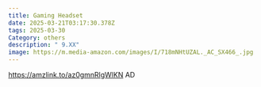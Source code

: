 ```yaml
---
title: Gaming Headset
date: 2025-03-21T03:17:30.378Z
tags: 2025-03-30
Category: others
description: " 9.XX"
image: https://m.media-amazon.com/images/I/718mNHtUZAL._AC_SX466_.jpg
---
```

https://amzlink.to/az0gmnRlgWlKN    AD